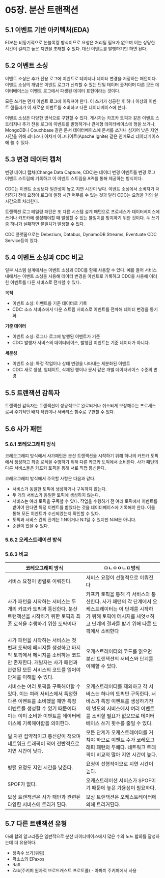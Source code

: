 # 05장. 분산 트랜잭션

## 5.1 이벤트 기반 아키텍처(EDA)

EDA는 비동기적으로 논블록킹 방식이므로 요청은 처리될 필요가 없으며 이는 상당한 시간이 걸리고 높은 지연을 초래할 수 있다. 대신 이벤트를 발행하기만 하면 된다. 

## 5.2 이벤트 소싱

이벤트 소싱은 추가 전용 로그에 이벤트로 데이터나 데이터 변경을 저장하는 패턴이다. 이벤트 소싱의 개념은 이벤트 로그가 신뢰할 수 있는 단일 데이터 출처이며 다른 모든 데이터베이스는 이벤트 로그에서 파생된 데이터 표현이라는 것이다.

모든 쓰기는 먼저 이벤트 로그에 이뤄져야 한다. 이 쓰기가 성공한 후 하나 이상의 이벤트 핸들러가 이 새로운 이벤트를 소비하고 다른 데이터베이스에 쓴다.

이벤트 소싱은 다양한 방식으로 구현할 수 있다. 게시자는 카프카 토픽과 같은 이벤트 스토리지나 추가 전용 로그에 이벤트를 발행하거나 관계형 데이터베이스에 행을 쓰거나, MongoDB나 Couchbase 같은 문서 데이터베이스에 문서를 쓰거나 심지어 낮은 지연 시간을 위해 레디스나 아차피 이그나이트(Apache Ignite) 같은 인메모리 데이터베이스에 쓸 수 있다.

## 5.3 변경 데이터 캡처

변경 데이터 캡처(Change Data Capture, CDC)는 데이터 변경 이벤트를 변경 로그 이벤트 스트림에 기록하고 이 이벤트 스트림을 API를 통해 제공하는 방식이다.

CDC는 이벤트 소싱보다 일관성이 높고 지연 시간이 낮다. 이벤트 소싱에서 소비자가 처리하기 전에 요청이 로그에 일정 시간 머무를 수 있는 것과 달리 CDC는 요청을 거의 실시간으로 처리한다.

트랜잭션 로그 테일링 패턴은 또 다른 시스템 설계 패턴으로 프로세스가 데이터베이스에 쓰거나 카프카에 생성해야할 때 발생할 수 있는 불일치를 방지하기 위한 것이다. 두 쓰기 중 하나가 실패하면 불일치가 발생할 수 있다.

CDC 플랫폼으로는 Debezium, Databus, DynamoDB Streams, Eventuate CDC Service등이 있다.

## 5.4 이벤트 소싱과 CDC 비교

일부 시스템 설계에서는 이벤트 소싱과 CDC를 함께 사용할 수 있다. 예를 들어 서비스 내에서는 이벤트 소싱을 사용해 데이터 변경을 이벤트로 기록하고 CDC를 사용해 이러한 이벤트를 다른 서비스로 전파할 수 있다.

**목적**
- 이벤트 소싱: 이벤트를 기준 데이터로 기록
- CDC: 소스 서비스에서 다운 스트림 서비스로 이벤트를 전파해 데이터 변경을 동기화

**기준 데이터**
- 이벤트 소싱: 로그나 로그에 발행된 이벤트가 기준
- CDC: 발행자 서비스의 데이터베이스, 발행된 이벤트는 기준 데이터가 아니다.

**세분성**
- 이벤트 소싱: 특정 작업이나 상태 변경을 나타내는 세분화된 이벤트
- CDC: 새로 생성, 업데이트, 삭제된 행이나 문서 같은 개별 데이터베이스 수준의 변경

## 5.5 트랜잭션 감독자

트랜잭션 감독자는 트랜잭션이 성공적으로 완료되거나 취소되게 보장해주는 프로세스로써 주기적인 배치 작업이나 서버리스 함수로 구현할 수 있다.

## 5.6 사가 패턴

### 5.6.1 코레오그래피 방식

코레오그래피 방식에서 사가패턴은 분산 트랜잭션을 시작하기 위해 하나의 카프카 토픽에서 생성하고 최종 로직을 수행하기 위해 다른 카프카 토픽에서 소비한다. 사가 패턴의 다른 서비스들은 카프카 토픽을 통해 서로 직접 통신한다.

코레오그래피 방식에서 주목할 사항은 다음과 같다.

- 서비스가 동일한 토픽에 생성하거나 구독하지 않는다.
- 두 개의 서비스가 동일한 토픽에 생성하지 않는다.
- 서비스는 여러 토픽을 구독할 수 있다. 작업을 수행하기 전 여러 토픽에서 이벤트를 받아야 한다면 특정 이벤트를 받았다는 것을 데이터베이스에 기록해야 한다. 이를 통해 모든 이벤트가 수신되었는지 확인할 수 있다.
- 토픽과 서비스 간의 관계는 1:N이거나 N:1일 수 있지만 N:M은 아니다.
- 순환이 있을 수 있다.

### 5.6.2 오케스트레이션 방식

### 5.6.3 비교

| 코레오그래피 방식         | ㅁㄴㅇㅇㄴㅁ방식           |
|-------------------|--------------------|
| 서비스 요청이 병렬로 이뤄진다. | 서비스 요청이 선형적으로 이뤄진다 |
|사가 패턴을 시작하는 서비스는 두 개의 카프카 토픽과 통신한다. 분산 트랜잭션을 시작하기 위한 토픽과 최종 로직을 수행하기 위한 토픽이다|카프카 토픽을 통해 각 서비스와 통신한다. 사가 패턴의 각 단계에서 오케스트레이터는 이 단계를 시작하기 위해 토픽에 메시지를 새엇ㅇ하고 단계의 결과를 받기 위해 다른 토픽에서 소비한다|
|사가 패턴을 시작하는 서비스는 첫 번째 토픽에 메시지를 생성하고 마지막 토픽에서 메시지를 소비하는 코드만 존재한다. 개발자는 사가 패턴과 관련된 모든 서비스의 코드를 읽어야 단계를 이해할 수 있다.|오케스트레이터의 코드를 읽으면 분산 트랜잭션의 서비스와 단계를 이해할 수 있다.|
|서비스는 여러 토픽을 구독해야할 수 있다. 이는 여러 서비스에서 특정한 다른 이벤트를 소비했을 때만 특정 이벤트를 생성할 수 있기 때문이다. 이는 이미 소비한 이벤트를 데이터베이스에 기록해야함을 의미한다.|오케스트레이터를 제외하고 각 서비스는 하나의 토픽만 구독한다. 서비스가 특정 이벤트를 생성하기전에 별도의 서비스에서 여러 이벤트를 소비할 필요가 없으므로 데이터베이스 쓰기 횟수를 줄일 수 있다.|
|덜 자원 집약적이고 통신량이 적으며 네트워크 트래픽이 적어 전반적으로 지연 시간이 낮다.|모든 단계가 오케스트레이터를 거쳐야 하므로 이벤트 수가 코레오그래피 패턴의 두배다. 네트워크 트래픽이 비교적 많아 지연 시간이 높다.|
|병렬 요청도 지연 시간을 낮춘다.|요청이 선형적이므로 지연 시간이 높다.|
|SPOF가 없다.|오케스트레이션 서비스가 SPOF이기 때문에 높은 가용성이 필요하다.|
|보상 트랜잭션은 사가 패턴과 관련된 다양한 서비스에 트리거 된다.|보상 트랜잭션은 오케스트레이터에 의해 트리거된다.|

## 5.7 다른 트랜잭션 유형

아래 합의 알고리즘은 일반적으로 분산 데이터베이스에서 많은 수의 노드 합의를 달성하는데 더 유용하다.

- 정족수 쓰기(쿼럼)
- 팍소스와 EPaxos
- Raft
- Zab(주키퍼 원자적 브로드캐스트 프로토콜) - 아파치 주키퍼에서 사용
